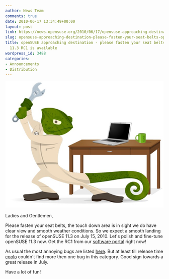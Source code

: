 ```yaml
---
author: News Team
comments: true
date: 2010-06-17 13:34:49+00:00
layout: post
link: https://news.opensuse.org/2010/06/17/opensuse-approaching-destination-please-fasten-your-seat-belts-opensuse-11-3-rc1-is-available/
slug: opensuse-approaching-destination-please-fasten-your-seat-belts-opensuse-11-3-rc1-is-available
title: openSUSE approaching destination - please fasten your seat belts - openSUSE
  11.3 RC1 is available
wordpress_id: 3488
categories:
- Announcements
- Distribution
---
```


![Geeko at work](/wp-content/uploads/2010/03/m3geeko1.jpg)








Ladies and Gentlemen,




Please fasten your seat belts, the touch down area is in sight we do have clear view and smooth weather conditions. So we expect a smooth landing for the release of openSUSE 11.3 on July 15, 2010. Let's polish and fine-tune openSUSE 11.3 now. Get the RC1 from our [software portal](http://software.opensuse.org/developer/) right now!




As usual the most annoying bugs are listed [here](http://en.opensuse.org/Bugs:Most_Annoying_Bugs_11.3_dev#openSUSE_11.3_RC1). But at least till release time [coolo](http://en.opensuse.org/User:Coolo) couldn't find more then one bug in this category. Good sign towards a great release in July.




Have a lot of fun!
